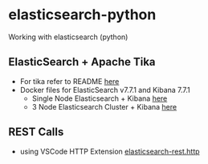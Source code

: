 # elasticsearch-python

Working with elasticsearch (python)

## ElasticSearch + Apache Tika

- For tika refer to README [here](elasticsearch-apachetika/)
- Docker files for ElasticSearch v7.7.1 and Kibana 7.7.1
  - Single Node Elasticsearch + Kibana [here](dockerfiles/docker-compose.yml)
  - 3 Node Elasticsearch Cluster + Kibana [here](dockerfiles/docker-compose-3nodeES-1kib.yml)

## REST Calls

- using VSCode HTTP Extension [elasticsearch-rest.http](rest-calls/elasticsearch-rest.http)
